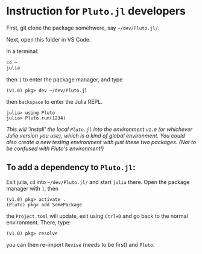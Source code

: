 # Instruction for `Pluto.jl` developers

First, git clone the package somehwere, say
`~/dev/Pluto.jl/`.

Next, open this folder in VS Code.

In a terminal:
```bash
cd ~
julia
```

then `]` to enter the package manager, and type
```
(v1.0) pkg> dev ~/dev/Pluto.jl
```
then `backspace` to enter the Julia REPL.
```
julia> using Pluto
julia> Pluto.run(1234)
```

_This will 'install' the local `Pluto.jl` into the environment `v1.0` (or whichever Julia version you use), which is a kind of global environment. You could also create a new testing environment with just these two packages. (Not to be confused with Pluto's environment!)_

## To add a dependency to `Pluto.jl`:

Exit julia, `cd` into `~/dev/Pluto.jl/` and start `julia` there. Open the package manager with `]`, then

```
(v1.0) pkg> activate .
(Pluto) pkg> add SomePackage
```

the `Project.toml` will update, exit using `Ctrl+D` and go back to the normal environment. There, type:
```
(v1.0) pkg> resolve
```
you can then re-import `Revise` (needs to be first) and `Pluto`.
